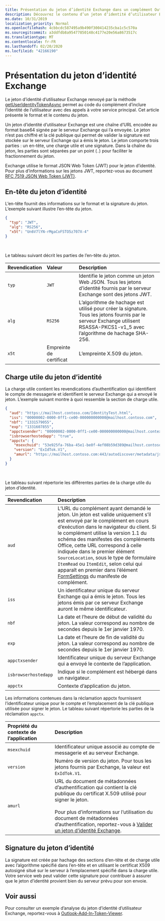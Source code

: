 ```yaml
---
title: Présentation du jeton d’identité Exchange dans un complément Outlook
description: Découvrez le contenu d’un jeton d’identité d’utilisateur Exchange généré à partir d’un complément Outlook.
ms.date: 10/31/2019
localization_priority: Normal
ms.openlocfilehash: 4cbbcdc587495a9b490f300414235cba1c5c570a
ms.sourcegitcommit: a3ddfdb8a95477850148c4177e20e56a8673517c
ms.translationtype: MT
ms.contentlocale: fr-FR
ms.lasthandoff: 02/20/2020
ms.locfileid: "42166190"
---
```

# <a name="inside-the-exchange-identity-token"></a>Présentation du jeton d’identité Exchange

Le jeton d’identité d’utilisateur Exchange renvoyé par la méthode [getUserIdentityTokenAsync](../reference/objectmodel/preview-requirement-set/office.context.mailbox.md#methods) permet au code du complément d’inclure l’identité de l’utilisateur avec des appels à votre service principal. Cet article présente le format et le contenu du jeton.

Un jeton d’identité d’utilisateur Exchange est une chaîne d’URL encodée au format base64 signée par le serveur Exchange qui l’a envoyée. Le jeton n’est pas chiffré et la clé publique qui permet de valider la signature est stockée sur le serveur Exchange qui a émis le jeton. Le jeton comporte trois parties : un en-tête, une charge utile et une signature. Dans la chaîne du jeton, les parties sont séparées par un point (`.`) pour faciliter le fractionnement du jeton.

Exchange utilise le format JSON Web Token (JWT) pour le jeton d’identité. Pour plus d’informations sur les jetons JWT, reportez-vous au document [RFC 7519 JSON Web Token (JWT)](https://www.rfc-editor.org/rfc/rfc7519.txt).

## <a name="identity-token-header"></a>En-tête du jeton d’identité

L’en-tête fournit des informations sur le format et la signature du jeton. L’exemple suivant illustre l’en-tête du jeton.

```JSON
{
  "typ": "JWT",
  "alg": "RS256",
  "x5t": "Un6V7lYN-rMgaCoFSTO5z707X-4"
}
```

<br/>
 
Le tableau suivant décrit les parties de l’en-tête du jeton.

| Revendication | Valeur | Description |
|:-----|:-----|:-----|
| `typ` | `JWT` | Identifie le jeton comme un jeton Web JSON. Tous les jetons d’identité fournis par le serveur Exchange sont des jetons JWT. |
| `alg` | `RS256` | L’algorithme de hachage est utilisé pour créer la signature. Tous les jetons fournis par le serveur Exchange utilisent RSASSA-PKCS1-v1_5 avec l’algorithme de hachage SHA-256. |
| `x5t` | Empreinte de certificat | L’empreinte X.509 du jeton. |

## <a name="identity-token-payload"></a>Charge utile du jeton d’identité

La charge utile contient les revendications d’authentification qui identifient le compte de messagerie et identifient le serveur Exchange qui a envoyé le jeton. L’exemple suivant montre à quoi ressemble la section de charge utile.

```JSON
{ 
  "aud": "https://mailhost.contoso.com/IdentityTest.html", 
  "iss": "00000002-0000-0ff1-ce00-000000000000@mailhost.contoso.com", 
  "nbf": "1331579055", 
  "exp": "1331607855", 
  "appctxsender": "00000002-0000-0ff1-ce00-000000000000@mailhost.context.com",
  "isbrowserhostedapp": "true",
  "appctx": { 
    "msexchuid": "53e925fa-76ba-45e1-be0f-4ef08b59d389@mailhost.contoso.com",
    "version": "ExIdTok.V1",
    "amurl": "https://mailhost.contoso.com:443/autodiscover/metadata/json/1"
  } 
}
```

<br/>
 
Le tableau suivant répertorie les différentes parties de la charge utile du jeton d’identité.

| Revendication | Description |
|:-----|:-----|
| `aud` | L’URL du complément ayant demandé le jeton. Un jeton est valide uniquement s’il est envoyé par le complément en cours d’exécution dans le navigateur du client. Si le complément utilise la version 1.1 du schéma des manifestes des compléments Office, cette URL correspond à celle indiquée dans le premier élément `SourceLocation`, sous le type de formulaire `ItemRead` ou `ItemEdit`, selon celui qui apparaît en premier dans l’élément [FormSettings](../reference/manifest/formsettings.md) du manifeste de complément. |
| `iss` | Un identificateur unique du serveur Exchange qui a émis le jeton. Tous les jetons émis par ce serveur Exchange auront le même identificateur. |
| `nbf` | La date et l’heure de début de validité du jeton. La valeur correspond au nombre de secondes depuis le 1er janvier 1970. |
| `exp` | La date et l’heure de fin de validité du jeton. La valeur correspond au nombre de secondes depuis le 1er janvier 1970. |
| `appctxsender` | Identificateur unique du serveur Exchange qui a envoyé le contexte de l’application. |
| `isbrowserhostedapp` | Indique si le complément est hébergé dans un navigateur. |
| `appctx` | Contexte d’application du jeton. |

Les informations contenues dans la réclamation appctx fournissent l’identificateur unique pour le compte et l’emplacement de la clé publique utilisée pour signer le jeton. Le tableau suivant répertorie les parties de la réclamation `appctx`.

| Propriété du contexte de l’application | Description |
|:-----|:-----|
| `msexchuid` | Identificateur unique associé au compte de messagerie et au serveur Exchange. |
| `version` | Numéro de version du jeton. Pour tous les jetons fournis par Exchange, la valeur est `ExIdTok.V1`. |
| `amurl` | URL du document de métadonnées d’authentification qui contient la clé publique du certificat X.509 utilisé pour signer le jeton.<br/><br/>Pour plus d’informations sur l’utilisation du document de métadonnées d’authentification, reportez-vous à [Valider un jeton d’identité Exchange](validate-an-identity-token.md). |

## <a name="identity-token-signature"></a>Signature du jeton d’identité

La signature est créée par hachage des sections d’en-tête et de charge utile avec l’algorithme spécifié dans l’en-tête et en utilisant le certificat X509 autosigné situé sur le serveur à l’emplacement spécifié dans la charge utile. Votre service web peut valider cette signature pour contribuer à assurer que le jeton d’identité provient bien du serveur prévu pour son envoie.

## <a name="see-also"></a>Voir aussi

Pour consulter un exemple d’analyse du jeton d’identité d’utilisateur Exchange, reportez-vous à [Outlook-Add-In-Token-Viewer](https://github.com/OfficeDev/Outlook-Add-In-Token-Viewer).
